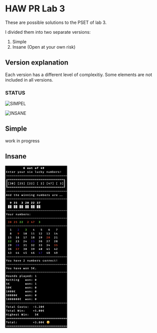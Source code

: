 # HAW PR Lab 3

These are possible solutions to the PSET of lab 3.

I divided them into two separate versions:

1. Simple
1. Insane (Open at your own risk)

## Version explanation

Each version has a different level of complexitiy. Some elements are not included in all versions.

### STATUS

![SIMPEL](https://img.shields.io/badge/SIMPLE-WORK%20IN%20PROGRESS-yellow?style=for-the-badge)

![INSANE](https://img.shields.io/badge/INSANE-WORKS-success?style=for-the-badge)

## Simple

work in progress

## Insane

<!-- ![Console Screenshot of main](./img/insane_example.png) -->

<img src="./img/insane_example.png" alt="Console Screenshot of main" width="200"/>